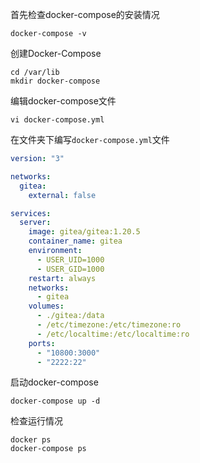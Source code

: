 首先检查docker-compose的安装情况

```shell
docker-compose -v
```

创建Docker-Compose

```shell
cd /var/lib
mkdir docker-compose
```

编辑docker-compose文件

```shell
vi docker-compose.yml
```

在文件夹下编写`docker-compose.yml`文件

```yml
version: "3"

networks:
  gitea:
    external: false

services:
  server:
    image: gitea/gitea:1.20.5
    container_name: gitea
    environment:
      - USER_UID=1000
      - USER_GID=1000
    restart: always
    networks:
      - gitea
    volumes:
      - ./gitea:/data
      - /etc/timezone:/etc/timezone:ro
      - /etc/localtime:/etc/localtime:ro
    ports:
      - "10800:3000"
      - "2222:22"
```

启动docker-compose

```shell
docker-compose up -d
```

检查运行情况

```shell
docker ps
docker-compose ps
```

